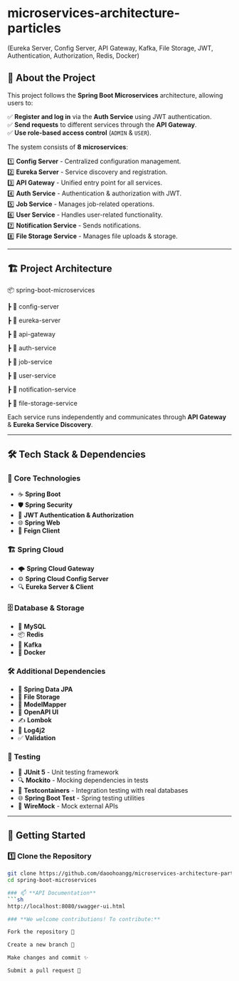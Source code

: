 # microservices-architecture-particles
(Eureka Server, Config Server, API Gateway, Kafka, File Storage, JWT, Authentication, Authorization, Redis, Docker)
## 📖 About the Project

This project follows the **Spring Boot Microservices** architecture, allowing users to:

✅ **Register and log in** via the **Auth Service** using JWT authentication.  
✅ **Send requests** to different services through the **API Gateway**.  
✅ **Use role-based access control** (`ADMIN` & `USER`).  

The system consists of **8 microservices**:  

1️⃣ **Config Server** - Centralized configuration management.  
2️⃣ **Eureka Server** - Service discovery and registration.  
3️⃣ **API Gateway** - Unified entry point for all services.  
4️⃣ **Auth Service** - Authentication & authorization with JWT.  
5️⃣ **Job Service** - Manages job-related operations.  
6️⃣ **User Service** - Handles user-related functionality.  
7️⃣ **Notification Service** - Sends notifications.  
8️⃣ **File Storage Service** - Manages file uploads & storage.  

---

## 🏗️ **Project Architecture**

📦 spring-boot-microservices

┣ 📂 config-server

┣ 📂 eureka-server

┣ 📂 api-gateway

┣ 📂 auth-service

┣ 📂 job-service

┣ 📂 user-service

┣ 📂 notification-service

┣ 📂 file-storage-service

Each service runs independently and communicates through **API Gateway** & **Eureka Service Discovery**.

---

## 🛠 **Tech Stack & Dependencies**
### 🌱 **Core Technologies**
- ☕ **Spring Boot**
- 🛡️ **Spring Security**
- 🔐 **JWT Authentication & Authorization**
- 🌐 **Spring Web**
- 🤝 **Feign Client**

### 🏗 **Spring Cloud**
- 🌩 **Spring Cloud Gateway**
- ⚙ **Spring Cloud Config Server**
- 🔍 **Eureka Server & Client**

### 🗄 **Database & Storage**
- 🐬 **MySQL**
- 📦 **Redis**
- 📜 **Kafka**
- 🐳 **Docker**

### 🛠 **Additional Dependencies**
- 🧩 **Spring Data JPA**
- 📂 **File Storage**
- 🔄 **ModelMapper**
- 🔎 **OpenAPI UI**
- ✍ **Lombok**
- 📜 **Log4j2**
- ✅ **Validation**
  
### 🧪 **Testing**
- 🧪 **JUnit 5** - Unit testing framework  
- 🔍 **Mockito** - Mocking dependencies in tests  
- 🔄 **Testcontainers** - Integration testing with real databases  
- 🌐 **Spring Boot Test** - Spring testing utilities  
- 📡 **WireMock** - Mock external APIs  
---

## 🚀 **Getting Started**
### 1️⃣ **Clone the Repository**
```sh
git clone https://github.com/daoohoangg/microservices-architecture-particle.git
cd spring-boot-microservices

### 📫 **API Documentation**
```sh
http://localhost:8080/swagger-ui.html

### **We welcome contributions! To contribute:**

Fork the repository 🍴

Create a new branch 🌿

Make changes and commit ✨

Submit a pull request 🚀

